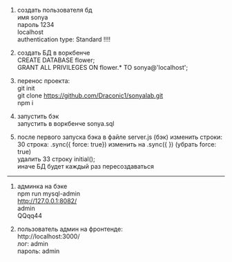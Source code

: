 1. создать пользователя бд    
  имя sonya   
  пароль 1234    
  localhost  
  authentication type: Standard !!!!

2. создать БД в воркбенче  
  CREATE DATABASE flower;  
  GRANT ALL PRIVILEGES ON flower.* TO sonya@'localhost';  

3. перенос проекта:  
  git init  
  git clone https://github.com/Draconic1/sonyalab.git  
  npm i  

4. запустить бэк  
  запустить в воркбенче sonya.sql  
 
5. после первого запуска бэка в файле server.js (бэк)  изменить строки:  
  30 строка: .sync({ force: true}) изменить на  .sync({ })    (убрать force: true)  
  удалить 33 строку  initial();   
  иначе БД будет каждый раз пересоздаваться

______________________________

1. админка на бэке  
  npm run mysql-admin  
  http://127.0.0.1:8082/  
  admin  
  QQqq44 

2. пользователь админ на фронтенде:  
  http://localhost:3000/  
  лог: admin  
  пароль: admin  
